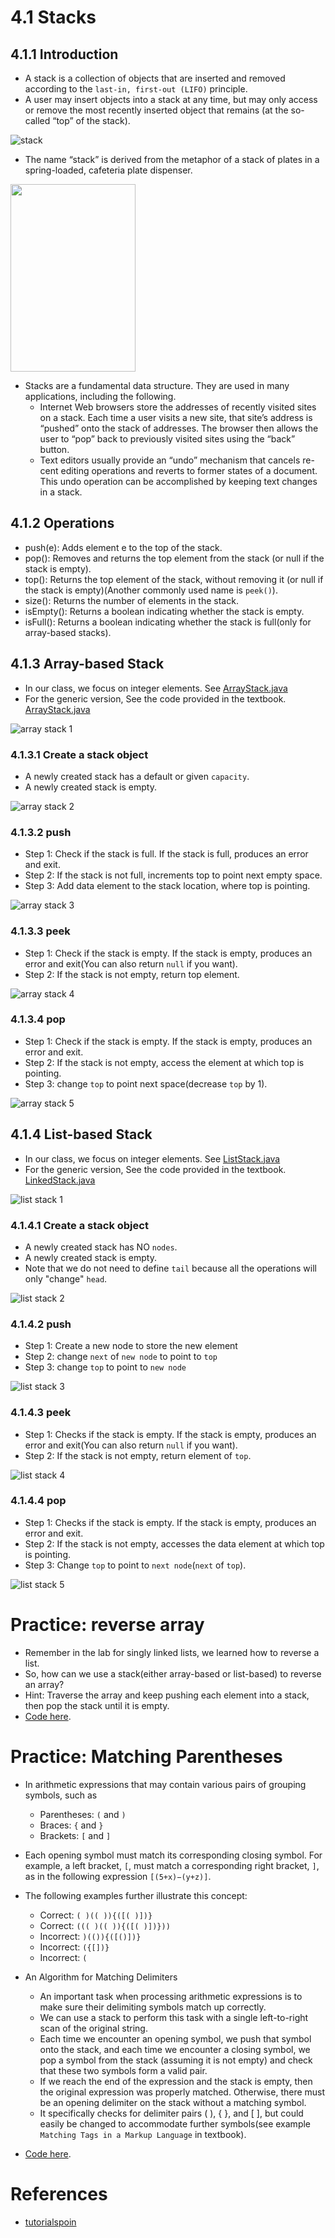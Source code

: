# 4.1 Stacks

## 4.1.1 Introduction
+ A stack is a collection of objects that are inserted and removed according to the `last-in, first-out (LIFO)` principle.
+ A user may insert objects into a stack at any time, but may only access or remove the most recently inserted object that remains (at the so-called “top” of the stack).

![stack](https://miro.medium.com/max/473/1*r4Bfo3rrFprzFM2zbgzZXA.jpeg)

+ The name “stack” is derived from the metaphor of a stack of plates in a spring-loaded, cafeteria plate dispenser.

<img src="http://cdn.shopify.com/s/files/1/2806/3270/products/T_77414fb8-f431-4656-ad3b-43ff6620664b_1200x1200.jpg" style="width:200px; height:300px">

+ Stacks are a fundamental data structure. They are used in many applications, including the following.
  - Internet Web browsers store the addresses of recently visited sites on a stack. Each time a user visits a new site, that site’s address is “pushed” onto the stack of addresses. The browser then allows the user to “pop” back to previously visited sites using the “back” button.
  - Text editors usually provide an “undo” mechanism that cancels re- cent editing operations and reverts to former states of a document. This undo operation can be accomplished by keeping text changes in a stack.


## 4.1.2 Operations
+ push(e): Adds element e to the top of the stack.
+ pop(): Removes and returns the top element from the stack (or null if the stack is empty).
+ top(): Returns the top element of the stack, without removing it (or null if the stack is empty)(Another commonly used name is `peek()`).
+ size(): Returns the number of elements in the stack.
+ isEmpty(): Returns a boolean indicating whether the stack is empty.
+ isFull(): Returns a boolean indicating whether the stack is full(only for array-based stacks). 

## 4.1.3 Array-based Stack
+ In our class, we focus on integer elements. See [ArrayStack.java](https://replit.com/@ZhangNing1/CSCI241NingZhang#CSCI241/ArrayStack.java)
+ For the generic version, See the code provided in the textbook. [ArrayStack.java](https://replit.com/@ZhangNing1/CSCI241NingZhang#net/datastructures/ArrayStack.java)

![array stack 1](../Resources/array_stack-1.png)

### 4.1.3.1 Create a stack object
+ A newly created stack has a default or given `capacity`.
+ A newly created stack is empty.

![array stack 2](../Resources/array_stack-2.png)

### 4.1.3.2 push
+ Step 1: Check if the stack is full. If the stack is full, produces an error and exit.
+ Step 2: If the stack is not full, increments top to point next empty space.
+ Step 3: Add data element to the stack location, where top is pointing.


![array stack 3](../Resources/array_stack-3.png)

### 4.1.3.3 peek
+ Step 1: Check if the stack is empty.  If the stack is empty, produces an error and exit(You can also return `null` if you want).
+ Step 2: If the stack is not empty, return top element.

![array stack 4](../Resources/array_stack-4.png)


### 4.1.3.4 pop
+ Step 1: Check if the stack is empty. If the stack is empty, produces an error and exit.
+ Step 2: If the stack is not empty, access the element at which top is pointing.
+ Step 3: change `top` to point next space(decrease `top` by 1).



![array stack 5](../Resources/array_stack-5.png)






## 4.1.4 List-based Stack
+ In our class, we focus on integer elements. See [ListStack.java](https://replit.com/@ZhangNing1/CSCI241NingZhang#CSCI241/ListStack.java)
+ For the generic version, See the code provided in the textbook. [LinkedStack.java](https://replit.com/@ZhangNing1/CSCI241NingZhang#net/datastructures//LinkedStack.java)

![list stack 1](../Resources/list_stack-1.png)

### 4.1.4.1 Create a stack object
+ A newly created stack has NO `nodes`.
+ A newly created stack is empty.
+ Note that we do not need to define `tail` because all the operations will only "change" `head`.

![list stack 2](../Resources/list_stack-2.png)

### 4.1.4.2 push
+ Step 1: Create a new node to store the new element
+ Step 2: change `next` of `new node` to point to `top`
+ Step 3: change `top` to point to `new node`


![list stack 3](../Resources/list_stack-3.png)

### 4.1.4.3 peek
+ Step 1: Checks if the stack is empty. If the stack is empty, produces an error and exit(You can also return `null` if you want).
+ Step 2: If the stack is not empty, return element of `top`.

![list stack 4](../Resources/list_stack-4.png)


### 4.1.4.4 pop
+ Step 1: Checks if the stack is empty. If the stack is empty, produces an error and exit.
+ Step 2: If the stack is not empty, accesses the data element at which top is pointing.
+ Step 3: Change `top` to point to `next node`(`next` of `top`).



![list stack 5](../Resources/list_stack-5.png)


# Practice: reverse array
+ Remember in the lab for singly linked lists, we learned how to reverse a list.
+ So, how can we use a stack(either array-based or list-based) to reverse an array?
+ Hint: Traverse the array and keep pushing each element into a stack, then pop the stack until it is empty.
+ [Code here](https://replit.com/@ZhangNing1/CSCI241NingZhang#CSCI241/ReverseArray.java).

# Practice: Matching Parentheses
+ In arithmetic expressions that may contain various pairs of grouping symbols, such as
  - Parentheses: `(` and `)`
  - Braces: `{` and `}`
  - Brackets: `[` and `]`
+ Each opening symbol must match its corresponding closing symbol. For example, a left bracket, `[`, must match a corresponding right bracket, `]`, as in the following expression `[(5+x)−(y+z)]`.
+ The following examples further illustrate this concept:
  - Correct: `( )(( )){([( )])}`
  - Correct: `((( )(( )){([( )])}))`
  - Incorrect: `)(()){([()])}`
  - Incorrect: `({[])}`
  - Incorrect: `(`
+ An Algorithm for Matching Delimiters
  - An important task when processing arithmetic expressions is to make sure their delimiting symbols match up correctly.
  - We can use a stack to perform this task with a single left-to-right scan of the original string.
  - Each time we encounter an opening symbol, we push that symbol onto the stack, and each time we encounter a closing symbol, we pop a symbol from the stack (assuming it is not empty) and check that these two symbols form a valid pair.
  - If we reach the end of the expression and the stack is empty, then the original expression was properly matched. Otherwise, there must be an opening delimiter on the stack without a matching symbol.
  - It specifically checks for delimiter pairs ( ), { }, and [ ], but could easily be changed to accommodate further symbols(see example `Matching Tags in a Markup Language` in textbook).


+ [Code here](https://replit.com/@ZhangNing1/CSCI241NingZhang#CSCI241/MatchSymbol.java).


# References
+ [tutorialspoin](https://www.tutorialspoint.com/data_structures_algorithms/stack_algorithm.htm)


